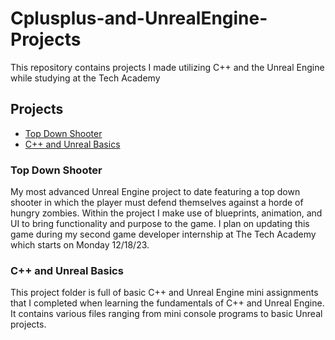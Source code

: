 # Cplusplus-and-UnrealEngine-Projects
This repository contains projects I made utilizing C++ and the Unreal Engine while studying at the Tech Academy

## Projects
- [Top Down Shooter](#top-down-shooter)
- [C++ and Unreal Basics](#c++-and-unreal-basics)

### Top Down Shooter
My most advanced Unreal Engine project to date featuring a top down shooter in which the player must defend themselves against a horde of hungry zombies. Within the project I make use of blueprints, animation, and UI to bring functionality and purpose to the game. I plan on updating this game during my second game developer internship at The Tech Academy which starts on Monday 12/18/23.   

### C++ and Unreal Basics
This project folder is full of basic C++ and Unreal Engine mini assignments that I completed when learning the fundamentals of C++ and Unreal Engine. It contains various files ranging from mini console programs to basic Unreal projects.

